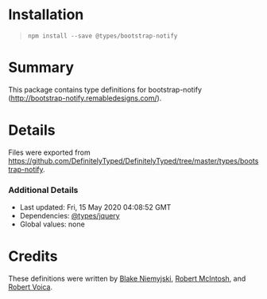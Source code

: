 # Installation
> `npm install --save @types/bootstrap-notify`

# Summary
This package contains type definitions for bootstrap-notify (http://bootstrap-notify.remabledesigns.com/).

# Details
Files were exported from https://github.com/DefinitelyTyped/DefinitelyTyped/tree/master/types/bootstrap-notify.

### Additional Details
 * Last updated: Fri, 15 May 2020 04:08:52 GMT
 * Dependencies: [@types/jquery](https://npmjs.com/package/@types/jquery)
 * Global values: none

# Credits
These definitions were written by [Blake Niemyjski](https://github.com/niemyjski), [Robert McIntosh](https://github.com/mouse0270), and [Robert Voica](https://github.com/robert-voica).
